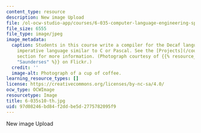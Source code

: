 ```yaml
---
content_type: resource
description: New image Upload
file: /ol-ocw-studio-app/courses/6-035-computer-language-engineering-spring-2010/97d08246bd84f2ddbe5d2775782095f9_6-035s10-th.jpg
file_size: 6555
file_type: image/jpeg
image_metadata:
  caption: Students in this course write a compiler for the Decaf language, a simple
    imperative language similar to C or Pascal. See the [Projects](/courses/6-035-computer-language-engineering-spring-2010/pages/projects)
    section for more information. (Photograph courtesy of {{% resource_link "604dad7c-912d-4af4-a4ee-66a9eba13be7"
    "Saunderses" %}} on Flickr.)
  credit: ''
  image-alt: Photograph of a cup of coffee.
learning_resource_types: []
license: https://creativecommons.org/licenses/by-nc-sa/4.0/
ocw_type: OCWImage
resourcetype: Image
title: 6-035s10-th.jpg
uid: 97d08246-bd84-f2dd-be5d-2775782095f9
---
```

New image Upload